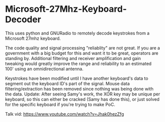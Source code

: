 Microsoft-27Mhz-Keyboard-Decoder
================================

This uses python and GNURadio to remotely decode keystrokes from a Microsoft 27mhz keyboard.  

The code quality and signal processing "reliablity" are not great.  If you are a government with a big budget for this and want it to be great, operators are standing by.  Additional filtering and receiver amplification and gain tweaking would greatly improve the range and reliability to an estimated 100' using an omnidirectional antenna.  

Keystrokes have been modified until I have another keyboard's data to segment out the keyboard ID's part of the signal.  Mouse data filtering/extraction has been removed since nothing was being done with the data. Update: After seeing Samy's work, the XOR key may be unique per keyboard, so this can either be cracked (Samy has done this), or just solved for the specific keyboard if you're trying to make  PoC.

Talk vid: https://www.youtube.com/watch?v=Jhak0hezZfg

